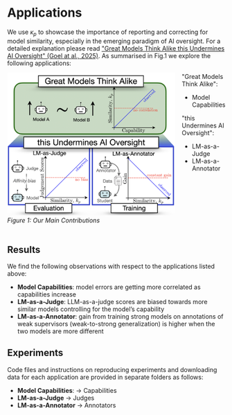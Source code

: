 # Applications 

We use $\kappa_p$ to showcase the importance of reporting and correcting for model similarity, especially in the emerging paradigm of AI oversight. For a detailed explanation please read ["Great Models Think Alike this Undermines AI Oversight" (Goel at al., 2025)](http://example.com). As summarised in Fig.1 we explore the following applications:


<div style="display: flex; align-items: flex-start;">
    <div style="margin-right: 1rem;">
        <img src="./images/contributions.png" alt="Our Main Contributions" width="400"/>
        <br/>
        <em>Figure 1: Our Main Contributions</em>
        <br/><br/>
    </div>
    <div style="flex: 1;">
        "Great Models Think Alike":
        <ul>
            <li>Model Capabilities</li>
        </ul>
       "this Undermines AI Oversight":
        <ul>
            <li>LM-as-a-Judge</li>
            <li>LM-as-a-Annotator</li>
        </ul>
    </div>
</div>

## Results
We find the following observations with respect to the applications listed above:
- **Model Capabilities**: model errors are getting more correlated as capabilities increase
- **LM-as-a-Judge**: LLM-as-a-judge scores are biased towards more similar
models controlling for the model’s capability
- **LM-as-a-Annotator**: gain from training strong models on annotations of weak supervisors
(weak-to-strong generalization) is higher when the two models are more different 


## Experiments 
Code files and instructions on reproducing experiments and downloading data for each application are provided in separate folders as follows:

- **Model Capabilities**: $\rightarrow$ Capabilities 
- **LM-as-a-Judge** $\rightarrow$ Judges
- **LM-as-a-Annotator** $\rightarrow$ Annotators